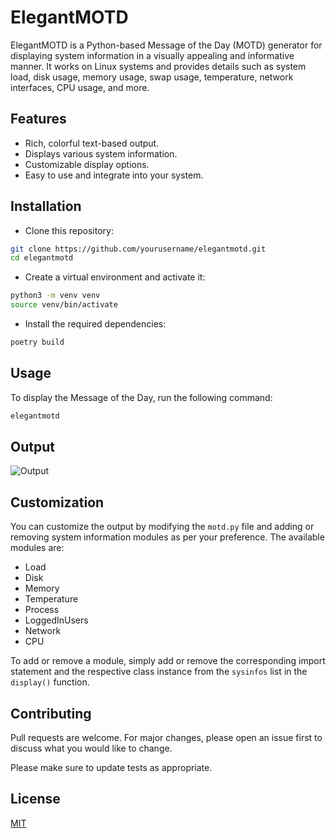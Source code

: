 # ElegantMOTD

ElegantMOTD is a Python-based Message of the Day (MOTD) generator for displaying system information in a visually
appealing and informative manner. It works on Linux systems and provides details such as system load, disk usage, memory
usage, swap usage, temperature, network interfaces, CPU usage, and more.

## Features

- Rich, colorful text-based output.
- Displays various system information.
- Customizable display options.
- Easy to use and integrate into your system.

## Installation
- Clone this repository:
```bash
git clone https://github.com/yourusername/elegantmotd.git
cd elegantmotd
```
- Create a virtual environment and activate it:

```bash
python3 -m venv venv
source venv/bin/activate
```

- Install the required dependencies:
```bash
poetry build 
```

## Usage

To display the Message of the Day, run the following command:

```bash
elegantmotd
```

## Output

![Output](resources/output.png)

## Customization

You can customize the output by modifying the `motd.py` file and adding or removing system information modules as per your preference. The available modules are:

- Load
- Disk
- Memory
- Temperature
- Process
- LoggedInUsers
- Network
- CPU

To add or remove a module, simply add or remove the corresponding import statement and the respective class instance from the `sysinfos` list in the `display()` function.

## Contributing

Pull requests are welcome. For major changes, please open an issue first to discuss what you would like to change.

Please make sure to update tests as appropriate.

## License

[MIT](https://choosealicense.com/licenses/mit/)
